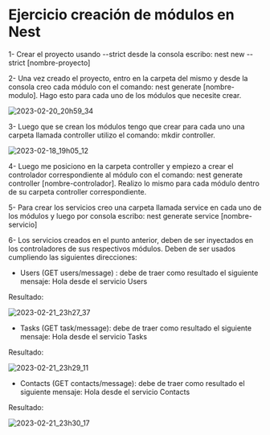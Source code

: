 # Ejercicio creación de módulos en Nest

1- Crear el proyecto usando --strict desde la consola escribo: nest new --strict [nombre-proyecto]

2- Una vez creado el proyecto, entro en la carpeta del mismo y desde la consola creo cada módulo con el comando: nest generate [nombre-modulo]. Hago esto para cada uno de los módulos que necesite crear.


![2023-02-20_20h59_34](https://user-images.githubusercontent.com/72228855/220507033-6b064c88-2248-4515-8c1f-f7b78981fc1f.png)



3- Luego que se crean los módulos tengo que crear para cada uno una carpeta llamada controller utilizo el comando: mkdir controller.

![2023-02-18_19h05_12](https://user-images.githubusercontent.com/72228855/220507345-0e0f059e-7e33-4d00-bc22-dd0c0e31a69b.png)


4- Luego me posiciono en la carpeta controller y empiezo a crear el controlador correspondiente al módulo con el comando: nest generate controller [nombre-controlador]. Realizo lo mismo para cada módulo dentro de su carpeta controller correspondiente.

5- Para crear los servicios creo una carpeta llamada service en cada uno de los módulos y luego por consola escribo: nest generate service [nombre-servicio]

6- Los servicios creados en el punto anterior, deben de ser inyectados en los controladores de sus respectivos módulos. Deben de ser usados cumpliendo las siguientes direcciones:
   - Users (GET users/message) : debe de traer como resultado el siguiente mensaje: Hola desde el servicio Users
   
   Resultado:
   
   ![2023-02-21_23h27_37](https://user-images.githubusercontent.com/72228855/220506145-57f60e7a-0b97-4d75-9944-2d4be899bfa0.png)

   
   
   - Tasks (GET task/message): debe de traer como resultado el siguiente mensaje: Hola desde el servicio Tasks
   
   Resultado:
   
   ![2023-02-21_23h29_11](https://user-images.githubusercontent.com/72228855/220506203-08a5fdff-52e2-40cc-a5d3-3d0a77ed7c27.png)

   
   
   - Contacts (GET contacts/message): debe de traer como resultado el siguiente mensaje: Hola desde el servicio Contacts
   
   Resultado:
   
   ![2023-02-21_23h30_17](https://user-images.githubusercontent.com/72228855/220506377-8ed28c5d-bc3c-4183-9b81-8a0048b7d7e3.png)



